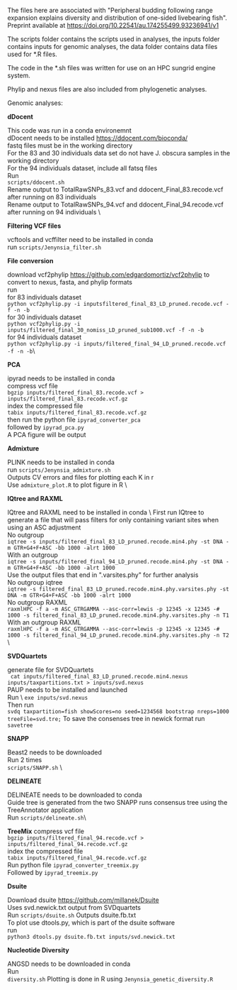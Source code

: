 The files here are associated with "Peripheral budding following range expansion explains diversity and distribution of one-sided livebearing fish". Preprint available at https://doi.org/10.22541/au.174255499.93236941/v1

The scripts folder contains the scripts used in analyses, the inputs folder contains inputs for genomic analyses, the data folder contains data files used for *.R files.

The code in the *.sh files was written for use on an HPC sungrid engine system.

Phylip and nexus files are also included from phylogenetic analyses.

Genomic analyses:

**dDocent**

This code was run in a conda environemnt \
dDocent needs to be installed  https://ddocent.com/bioconda/ \
fastq files must be in the working directory \
For the 83 and 30 individuals data set do not have J. obscura samples in the working directory \
For the 94 individuals dataset, include all fatsq files \
Run \
```scripts/ddocent.sh``` \
Rename output to TotalRawSNPs_83.vcf and ddocent_Final_83.recode.vcf after running on 83 individuals \
Rename output to TotalRawSNPs_94.vcf and ddocent_Final_94.recode.vcf after running on 94 individuals \

**Filtering VCF files**

vcftools and vcffilter need to be installed in conda \
run ```scripts/Jenynsia_filter.sh```


**File conversion**

download vcf2phylip https://github.com/edgardomortiz/vcf2phylip to convert to nexus, fasta, and phylip formats\
run \
for 83 individuals dataset \
```python vcf2phylip.py -i inputsfiltered_final_83_LD_pruned.recode.vcf -f -n -b```\
for 30 individuals dataset \
```python vcf2phylip.py -i inputs/filtered_final_30_nomiss_LD_pruned_sub1000.vcf -f -n -b```\
for 94 individuals dataset \
```python vcf2phylip.py -i inputs/filtered_final_94_LD_pruned.recode.vcf -f -n -b```\

**PCA**

ipyrad needs to be installed in conda \
compress vcf file \
```bgzip inputs/filtered_final_83.recode.vcf > inputs/filtered_final_83.recode.vcf.gz``` \
index the compressed file \
```tabix inputs/filtered_final_83.recode.vcf.gz``` \
then run the python file ```ipyrad_converter_pca``` \
followed by ```ipyrad_pca.py```\
A PCA figure will be output

**Admixture**

PLINK needs to be installed in conda \
run ```scripts/Jenynsia_admixture.sh``` \
Outputs CV errors and files for plotting each K in r \
Use ```admixture_plot.R``` to plot figure in R \

**IQtree and RAXML**

IQtree and RAXML need to be installed in conda \ 
First run IQtree to generate a file that will pass filters for only containing variant sites when using an ASC adjustment \
No outgroup\
```iqtree -s inputs/filtered_final_83_LD_pruned.recode.min4.phy -st DNA -m GTR+G4+F+ASC -bb 1000 -alrt 1000``` \
With an outgroup \
```iqtree -s inputs/filtered_final_94_LD_pruned.recode.min4.phy -st DNA -m GTR+G4+F+ASC -bb 1000 -alrt 1000``` \
Use the output files that end in ".varsites.phy" for further analysis \
No outgroup iqtree\
```iqtree -s filtered_final_83_LD_pruned.recode.min4.phy.varsites.phy -st DNA -m GTR+G4+F+ASC -bb 1000 -alrt 1000``` \
No outgroup RAXML \
```raxmlHPC -f a -m ASC_GTRGAMMA --asc-corr=lewis -p 12345 -x 12345 -# 1000 -s filtered_final_83_LD_pruned.recode.min4.phy.varsites.phy -n T1``` \
With an outgroup RAXML \
```raxmlHPC -f a -m ASC_GTRGAMMA --asc-corr=lewis -p 12345 -x 12345 -# 1000 -s filtered_final_94_LD_pruned.recode.min4.phy.varsites.phy -n T2``` \

**SVDQuartets**

generate file for SVDQuartets \
``` cat inputs/filtered_final_83_LD_pruned.recode.min4.nexus inputs/taxpartitions.txt > inputs/svd.nexus```\
PAUP needs to be installed and launched \
Run \ 
```exe inputs/svd.nexus``` \
Then run \
```svdq taxpartition=fish showScores=no seed=1234568 bootstrap nreps=1000 treeFile=svd.tre;```
To save the consenses tree in newick format run \
```savetree```

**SNAPP**

Beast2 needs to be downloaded \
Run 2 times\
```scripts/SNAPP.sh``` \

**DELINEATE**

DELINEATE needs to be downloaded to conda\
Guide tree is generated from the two SNAPP runs consensus tree using the TreeAnnotator application\
Run ```scripts/delineate.sh```\

**TreeMix**
compress vcf file \
```bgzip inputs/filtered_final_94.recode.vcf > inputs/filtered_final_94.recode.vcf.gz``` \
index the compressed file \
```tabix inputs/filtered_final_94.recode.vcf.gz``` \
Run python file ```ipyrad_converter_treemix.py``` \
Followed by ```ipyrad_treemix.py```

**Dsuite**

Download dsuite https://github.com/millanek/Dsuite \
Uses svd.newick.txt output from SVDquartets \
Run ```scripts/dsuite.sh```
Outputs dsuite.fb.txt \
To plot use dtools.py, which is part of the dsuite software\
run\
```python3 dtools.py dsuite.fb.txt inputs/svd.newick.txt```

**Nucleotide Diversity**

ANGSD needs to be downloaded in conda \
Run \
```diversity.sh```
Plotting is done in R using ```Jenynsia_genetic_diversity.R```













